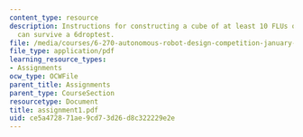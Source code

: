```yaml
---
content_type: resource
description: Instructions for constructing a cube of at least 10 FLUs on a side that
  can survive a 6droptest.
file: /media/courses/6-270-autonomous-robot-design-competition-january-iap-2005/ce5a472871ae9cd73d26d8c322229e2e_assignment1.pdf
file_type: application/pdf
learning_resource_types:
- Assignments
ocw_type: OCWFile
parent_title: Assignments
parent_type: CourseSection
resourcetype: Document
title: assignment1.pdf
uid: ce5a4728-71ae-9cd7-3d26-d8c322229e2e
---
```

